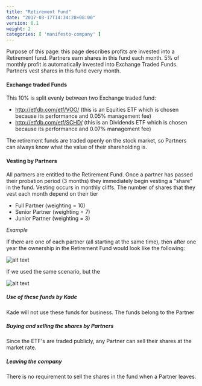 ```yaml
---
title: "Retirement Fund"
date: "2017-03-17T14:34:28+08:00"
version: 0.1
weight: 2
categories: [ 'manifesto-company' ]
---
```


Purpose of this page: this page describes profits are invested into a Retirement fund. Partners earn shares in this fund each month. 5% of monthly profit is automatically invested into Exchange Traded Funds. Partners vest shares in this fund every month.

<!--more-->



#### Exchange traded Funds

This 10% is split evenly between two Exchange traded fund:

- http://etfdb.com/etf/VOO/ (this is an Equities ETF which is chosen because its performance and 0.05% management fee)
- http://etfdb.com/etf/SCHD/ (this is an Dividends ETF which is chosen because its performance and 0.07% management fee)

The retirement funds are traded openly on the stock market, so Partners can always know what the value of their shareholding is.  

#### Vesting by Partners

All partners are entitled to the Retirement Fund. Once a partner has passed their probation period (3 months) they immediately begin vesting a "share" in the fund. Vesting occurs in monthly cliffs. The number of shares that they vest each month depend on their tier

- Full Partner (weighting = 10)
- Senior Partner (weighting = 7)
- Junior Partner (weighting = 3)

*Example*

If there are one of each partner (all starting at the same time), then after one year the ownership in the Retirement Fund would look like the following:  


![alt text](http://madebykade.com/images/retirementfund-example1.png "Kade Retirement Fund Example")

If we used the same scenario, but the

![alt text](http://madebykade.com/images/retirementfund-example2.png "Kade Retirement Fund Example")

##### Use of these funds by Kade

Kade will not use these funds for business. The funds belong to the Partner


##### Buying and selling the shares by Partners

Since the ETF's are traded publicly, any Partner can sell their shares at the market rate.

##### Leaving the company

There is no requirement to sell the shares in the fund when a Partner leaves.
